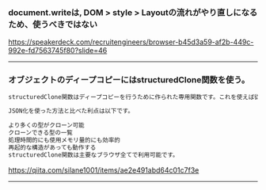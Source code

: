 
### document.writeは, DOM > style > Layoutの流れがやり直しになるため、使うべきではない

https://speakerdeck.com/recruitengineers/browser-b45d3a59-af2b-449c-992e-fd7563745f80?slide=46

----

### オブジェクトのディープコピーにはstructuredClone関数を使う。

```txt
structuredClone関数はディープコピーを行うために作られた専用関数です。これを使えば従来のJSON化を使った方法のデメリットが解消できます。

JSON化を使った方法と比べた利点は以下です。

より多くの型がクローン可能
クローンできる型の一覧
処理時間的にも使用メモリ量的にも効率的
再起的な構造があっても動作する
structuredClone関数は主要なブラウザ全てで利用可能です。

```

https://qiita.com/silane1001/items/ae2e491abd64c01c7f3e

----
